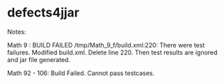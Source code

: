 # defects4jjar
Notes:

Math 9 : BUILD FAILED
/tmp/Math_9_f/build.xml:220: There were test failures.
Modified build.xml. Delete line 220. 
       <fail message="There were test failures.">
           <condition>
               <and>
                   <istrue value="${test.failonerror}"/>
                   <isset property="test.failed"/>
               </and>
           </condition>
       </fail>
Then test results are ignored and jar file generated.

Math 92 - 106:
Build Failed. Cannot pass testcases.
